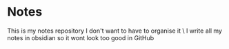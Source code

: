 # Notes

This is my notes repository I don't want to have to organise it \\
I write all my notes in obsidian so it wont look too good in GitHub